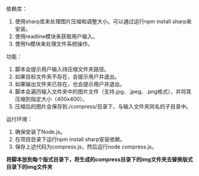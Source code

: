 依赖库：

1. 使用sharp库来处理图片压缩和调整大小。可以通过运行npm install sharp来安装。
2. 使用readline模块来获取用户输入。
3. 使用fs模块来处理文件系统操作。

功能：

1. 脚本会提示用户输入待压缩文件夹路径。
2. 如果目标文件夹不存在，会提示用户并退出。
3. 如果输出文件夹已存在，也会提示用户并退出。
4. 脚本会遍历输入文件夹中的图片文件（支持.jpg、.jpeg、.png格式），并将其压缩到指定大小（400x400）。
5. 压缩后的图片会保存到./compress/目录下，与输入文件夹同名的子目录中。

运行环境：

1. 确保安装了Node.js。
2. 在项目目录下运行npm install sharp安装依赖。
3. 保存上述代码为compress.js，然后运行node compress.js。

**将脚本放到每个版式目录下，将生成的compress目录下的img文件夹去替换版式目录下的img文件夹**